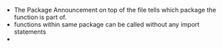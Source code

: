 - The Package Announcement on top of the file tells which package the function is part of.
 - functions within same package can be called without any import statements
 - 